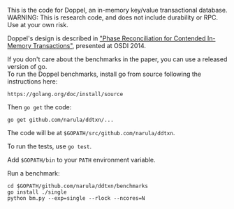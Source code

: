 This is the code for Doppel, an in-memory key/value transactional
database.  WARNING: This is research code, and does not include
durability or RPC.  Use at your own risk.

Doppel's design is described in ["Phase Reconciliation for Contended
In-Memory Transactions"](http://pdos.csail.mit.edu/~neha/phaser.pdf),
presented at OSDI 2014.

If you don't care about the benchmarks in the paper, you can use a released version of go.  
To run the Doppel benchmarks, install go from source following the instructions here:

    https://golang.org/doc/install/source

Then `go get` the code:

    go get github.com/narula/ddtxn/...

The code will be at `$GOPATH/src/github.com/narula/ddtxn`.

To run the tests, use `go test`.

Add `$GOPATH/bin` to your `PATH` environment variable.

Run a benchmark:

    cd $GOPATH/github.com/narula/ddtxn/benchmarks
    go install ./single
    python bm.py --exp=single --rlock --ncores=N
